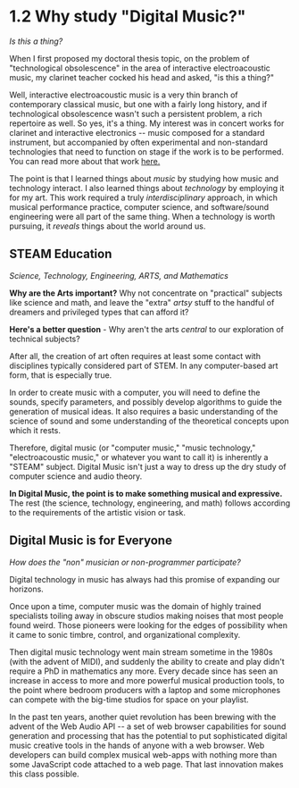 <link href="../../markdown.css" rel="stylesheet"></link> 

# 1.2 Why study "Digital Music?"
*Is this a thing?*

When I first proposed my doctoral thesis topic, on the problem of "technological obsolescence" in the area of interactive electroacoustic music, my clarinet teacher cocked his head and asked, "is this a thing?"

Well, interactive electroacoustic music is a very thin branch of contemporary classical music, but one with a fairly long history, and if technological obsolescence wasn't such a persistent problem, a rich repertoire as well. So yes, it's a thing. My interest was in concert works for clarinet and interactive electronics -- music composed for a standard instrument, but accompanied by often experimental and non-standard technologies that need to function on stage if the work is to be performed. You can read more about that work <a href = "https://dbw.live-website.com/research/dma-dissertation-2004/">here. </a>

The point is that I learned things about *music* by studying how music and technology interact. I also learned things about *technology* by employing it for my art. This work required a truly *interdisciplinary* approach, in which musical performance practice, computer science, and software/sound engineering were all part of the same thing. When a technology is worth pursuing, it *reveals* things about the world around us.

## STEAM Education
*Science, Technology, Engineering, ARTS, and Mathematics*

**Why are the Arts important?** Why not concentrate on "practical" subjects like science and math, and leave the "extra" *artsy* stuff to the handful of dreamers and privileged types that can afford it?

**Here's a better question** - Why aren't the arts *central* to our exploration of technical subjects? 

After all, the creation of art often requires at least some contact with disciplines typically considered part of STEM. In any computer-based art form, that is especially true. 

In order to create music with a computer, you will need to define the sounds, specify parameters, and possibly develop algorithms to guide the generation of musical ideas. It also requires a basic understanding of the science of sound and some understanding of the theoretical concepts upon which it rests. 

Therefore, digital music (or "computer music," "music technology," "electroacoustic music," or whatever you want to call it) is inherently a "STEAM" subject. Digital Music isn't just a way to dress up the dry study of computer science and audio theory. 

**In Digital Music, the point is to make something musical and expressive.** The rest (the science, technology, engineering, and math) follows according to the requirements of the artistic vision or task.

## Digital Music is for Everyone
*How does the "non" musician or non-programmer participate?*

Digital technology in music has always had this promise of expanding our horizons. 

Once upon a time, computer music was the domain of highly trained specialists toiling away in obscure studios making noises that most people found weird. Those pioneers were looking for the edges of possibility when it came to sonic timbre, control, and organizational complexity. 

Then digital music technology went main stream sometime in the 1980s (with the advent of MIDI), and suddenly the ability to create and play didn't require a PhD in mathematics any more. Every decade since has seen an increase in access to more and more powerful musical production tools, to the point where bedroom producers with a laptop and some microphones can compete with the big-time studios for space on your playlist. 

In the past ten years, another quiet revolution has been brewing with the advent of the Web Audio API -- a set of web browser capabilities for sound generation and processing that has the potential to put sophisticated digital music creative tools in the hands of anyone with a web browser. Web developers can build complex musical web-apps with nothing more than some JavaScript code attached to a web page. That last innovation makes this class possible.